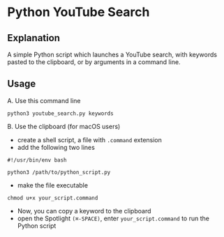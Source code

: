 # Python YouTube Search

## Explanation

A simple Python script which launches a YouTube search, with keywords pasted to the clipboard, or by arguments in a command line.

## Usage

A. Use this command line

`python3 youtube_search.py keywords`

B. Use the clipboard (for macOS users)

- create a shell script, a file with `.command` extension
- add the following two lines

`#!/usr/bin/env bash`

`python3 /path/to/python_script.py`

- make the file executable

`chmod u+x your_script.command`

- Now, you can copy a keyword to the clipboard
- open the Spotlight `(⌘-SPACE)`, enter `your_script.command` to run the Python script
